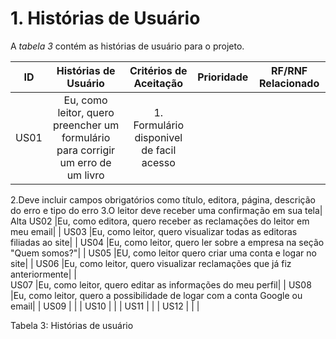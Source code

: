 # 1. Histórias de Usuário

A *tabela 3* contém as histórias de usuário para o projeto.

  ID  |       Histórias de Usuário       | Critérios de Aceitação | Prioridade  | RF/RNF Relacionado
 -----|:----------------------------------:|:------------------------:|:-----------:|---------------
 US01 |Eu, como leitor, quero preencher um formulário para corrigir um erro de um livro|1. Formulário disponivel de facil acesso
 2.Deve incluir campos obrigatórios como título, editora, página, descrição do erro e tipo do erro
 3.O leitor deve receber uma confirmação em sua tela| Alta
 US02 |Eu, como editora, quero receber as reclamações do leitor em meu email|                        |
 US03 |Eu, como leitor, quero visualizar todas as editoras filiadas ao site|                        |
 US04 |Eu, como leitor, quero ler sobre a empresa na seção "Quem somos?"|                        |
 US05 |EU, como leitor quero criar uma conta e logar no site|                        |
 US06 |Eu, como leitor, quero visualizar reclamações que já fiz anteriormente|                        |     
 US07 |Eu, como leitor, quero editar as informações do meu perfil|                        |
 US08 |Eu, como leitor, quero a possibilidade de logar com a conta Google ou email|                        |
 US09 |                                  |                        |
 US10 |                                  |                        |
 US11 |                                  |                        |
 US12 |                                  |                        |      

Tabela 3: Histórias de usuário
      
